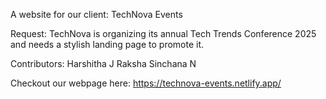 A website for our client:
TechNova Events

Request:
TechNova is organizing its annual Tech Trends Conference 2025 and needs a stylish landing page to promote it.

Contributors:
Harshitha J
Raksha
Sinchana N

Checkout our webpage here:
https://technova-events.netlify.app/

